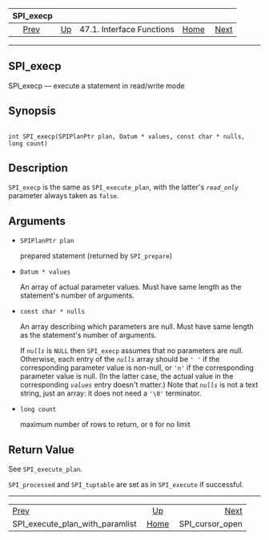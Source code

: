 <!--?xml version="1.0" encoding="UTF-8" standalone="no"?-->

|                                      SPI\_execp                                     |                                                      |                           |                                                       |                                                     |
| :---------------------------------------------------------------------------------: | :--------------------------------------------------- | :-----------------------: | ----------------------------------------------------: | --------------------------------------------------: |
| [Prev](spi-spi-execute-plan-with-paramlist.html "SPI_execute_plan_with_paramlist")  | [Up](spi-interface.html "47.1. Interface Functions") | 47.1. Interface Functions | [Home](index.html "PostgreSQL 17devel Documentation") |  [Next](spi-spi-cursor-open.html "SPI_cursor_open") |

***



## SPI\_execp

SPI\_execp — execute a statement in read/write mode

## Synopsis

```

int SPI_execp(SPIPlanPtr plan, Datum * values, const char * nulls, long count)
```

## Description

`SPI_execp` is the same as `SPI_execute_plan`, with the latter's *`read_only`* parameter always taken as `false`.

## Arguments

*   `SPIPlanPtr plan`

    prepared statement (returned by `SPI_prepare`)

*   `Datum * values`

    An array of actual parameter values. Must have same length as the statement's number of arguments.

*   `const char * nulls`

    An array describing which parameters are null. Must have same length as the statement's number of arguments.

    If *`nulls`* is `NULL` then `SPI_execp` assumes that no parameters are null. Otherwise, each entry of the *`nulls`* array should be `' '` if the corresponding parameter value is non-null, or `'n'` if the corresponding parameter value is null. (In the latter case, the actual value in the corresponding *`values`* entry doesn't matter.) Note that *`nulls`* is not a text string, just an array: it does not need a `'\0'` terminator.

*   `long count`

    maximum number of rows to return, or `0` for no limit

## Return Value

See `SPI_execute_plan`.

`SPI_processed` and `SPI_tuptable` are set as in `SPI_execute` if successful.

***

|                                                                                     |                                                       |                                                     |
| :---------------------------------------------------------------------------------- | :---------------------------------------------------: | --------------------------------------------------: |
| [Prev](spi-spi-execute-plan-with-paramlist.html "SPI_execute_plan_with_paramlist")  |  [Up](spi-interface.html "47.1. Interface Functions") |  [Next](spi-spi-cursor-open.html "SPI_cursor_open") |
| SPI\_execute\_plan\_with\_paramlist                                                 | [Home](index.html "PostgreSQL 17devel Documentation") |                                   SPI\_cursor\_open |
